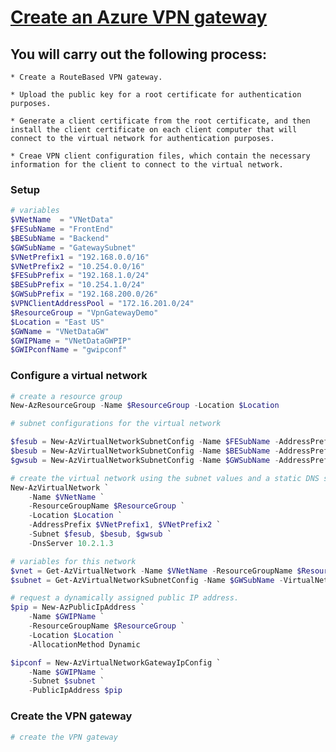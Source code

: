 # [Create an Azure VPN gateway](https://docs.microsoft.com/en-us/learn/modules/configure-network-for-azure-virtual-machines/5-exercise-create-azure-vpn-gateway)

## You will carry out the following process:

    * Create a RouteBased VPN gateway.

    * Upload the public key for a root certificate for authentication purposes.

    * Generate a client certificate from the root certificate, and then install the client certificate on each client computer that will connect to the virtual network for authentication purposes.

    * Creae VPN client configuration files, which contain the necessary information for the client to connect to the virtual network.

### Setup
```powershell
# variables
$VNetName  = "VNetData"
$FESubName = "FrontEnd"
$BESubName = "Backend"
$GWSubName = "GatewaySubnet"
$VNetPrefix1 = "192.168.0.0/16"
$VNetPrefix2 = "10.254.0.0/16"
$FESubPrefix = "192.168.1.0/24"
$BESubPrefix = "10.254.1.0/24"
$GWSubPrefix = "192.168.200.0/26"
$VPNClientAddressPool = "172.16.201.0/24"
$ResourceGroup = "VpnGatewayDemo"
$Location = "East US"
$GWName = "VNetDataGW"
$GWIPName = "VNetDataGWPIP"
$GWIPconfName = "gwipconf"
```
### Configure a virtual network
```powershell
# create a resource group
New-AzResourceGroup -Name $ResourceGroup -Location $Location

# subnet configurations for the virtual network

$fesub = New-AzVirtualNetworkSubnetConfig -Name $FESubName -AddressPrefix $FESubPrefix
$besub = New-AzVirtualNetworkSubnetConfig -Name $BESubName -AddressPrefix $BESubPrefix
$gwsub = New-AzVirtualNetworkSubnetConfig -Name $GWSubName -AddressPrefix $GWSubPrefix

# create the virtual network using the subnet values and a static DNS server
New-AzVirtualNetwork `
    -Name $VNetName `
    -ResourceGroupName $ResourceGroup `
    -Location $Location `
    -AddressPrefix $VNetPrefix1, $VNetPrefix2 `
    -Subnet $fesub, $besub, $gwsub `
    -DnsServer 10.2.1.3

# variables for this network
$vnet = Get-AzVirtualNetwork -Name $VNetName -ResourceGroupName $ResourceGroup
$subnet = Get-AzVirtualNetworkSubnetConfig -Name $GWSubName -VirtualNetwork $vnet

# request a dynamically assigned public IP address.
$pip = New-AzPublicIpAddress `
    -Name $GWIPName `
    -ResourceGroupName $ResourceGroup `
    -Location $Location `
    -AllocationMethod Dynamic

$ipconf = New-AzVirtualNetworkGatewayIpConfig `
    -Name $GWIPName `
    -Subnet $subnet `
    -PublicIpAddress $pip
```

### Create the VPN gateway

```powershell
# create the VPN gateway

```